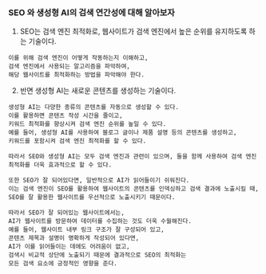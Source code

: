 ### SEO 와 생성형 AI의 검색 연간성에 대해 알아보자

1. SEO는 검색 엔진 최적화로, 웹사이트가 검색 엔진에서 높은 순위를 유지하도록 하는 기술이다.
```
이를 위해 검색 엔진이 어떻게 작동하는지 이해하고, 
검색 엔진에서 사용되는 알고리즘을 파악하여, 
해당 웹사이트를 최적화하는 방법을 파악해야 한다.
```

2. 반면 생성형 AI는 새로운 콘텐츠를 생성하는 기술이다. 
```
생성형 AI는 다양한 종류의 콘텐츠를 자동으로 생성할 수 있다. 
이를 활용하면 콘텐츠 작성 시간을 줄이고, 
키워드 최적화를 향상시켜 검색 엔진 순위를 높일 수 있다. 
예를 들어, 생성형 AI를 사용하여 블로그 글이나 제품 설명 등의 콘텐츠를 생성하고, 
키워드를 포함시켜 검색 엔진 최적화를 할 수 있다.
```

```
따라서 SEO와 생성형 AI는 모두 검색 엔진과 관련이 있으며, 둘을 함께 사용하여 검색 엔진 최적화를 더욱 효과적으로 할 수 있다.
```

```
또한 SEO가 잘 되어있다면, 일반적으로 AI가 읽어들이기 쉬워진다. 
이는 검색 엔진이 SEO를 활용하여 웹사이트의 콘텐츠를 인덱싱하고 검색 결과에 노출시킬 때, 
SEO를 잘 활용한 웹사이트를 우선적으로 노출시키기 때문이다.

따라서 SEO가 잘 되어있는 웹사이트에서는, 
AI가 웹사이트를 방문하여 데이터를 수집하는 것도 더욱 수월해진다. 
예를 들어, 웹사이트 내부 링크 구조가 잘 구성되어 있고, 
콘텐츠 제목과 설명이 명확하게 작성되어 있다면, 
AI가 이를 읽어들이는 데에도 어려움이 없고,
검색시 비교적 상단에 노출되기 때문에 결과적으로 SEO의 최적화는
모든 검색 요소에 긍정적인 영향을 준다.
```